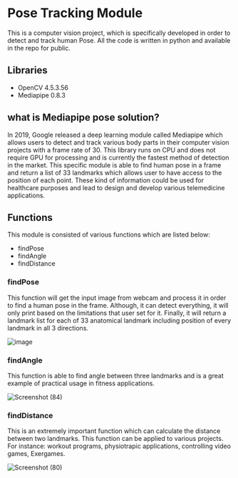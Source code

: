 # Pose Tracking Module
This is a computer vision project, which is specifically developed in order to detect and track human Pose.
All the code is written in python and available in the repo for public.

## Libraries
* OpenCV 4.5.3.56
* Mediapipe 0.8.3

## what is Mediapipe pose solution?
In 2019, Google released a deep learning module called Mediapipe which allows users to detect and track various 
body parts in their computer vision projects with a frame rate of 30. This library runs on CPU and does not
require GPU for processing and is currently the fastest method of detection in the market.
This specific module is able to find human pose in a frame and return a list of 33 landmarks which allows user to have
access to the position of each point. These kind of information could be used for healthcare purposes and lead to
design and develop various telemedicine applications.

## Functions
This module is consisted of various functions which are listed below:

* findPose
* findAngle
* findDistance

### findPose
This function will get the input image from webcam and process it in order to find a human pose in the frame.
Although, it can detect everything, it will only print based on the limitations that user set for it. Finally,
it will return a landmark list for each of 33 anatomical landmark including position of every landmark in all
3 directions.  

![image](https://github.com/Yazdan-Ghanavati/Pose-Tracking-Module/assets/137007531/d7495723-a1b3-471d-8997-0386925bf711)


### findAngle
This function is able to find angle between three landmarks and is a great example of practical usage in fitness applications.

![Screenshot (84)](https://github.com/Yazdan-Ghanavati/Pose-Tracking-Module/assets/137007531/c438b661-a5cf-45a9-bc45-f7c9ef4a5609)


### findDistance
This is an extremely important function which can calculate the distance between two landmarks. This function can
be applied to various projects. For instance: workout programs, physiotrapic applications, controlling video games, Exergames.

![Screenshot (80)](https://github.com/Yazdan-Ghanavati/Pose-Tracking-Module/assets/137007531/461898bf-107f-422b-80d9-912c49d42958)



